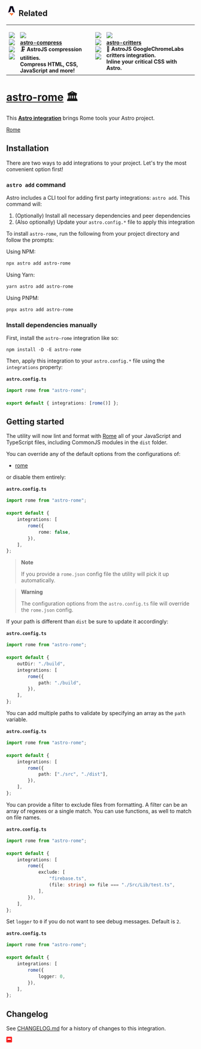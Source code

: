 <h2><picture><source media="(prefers-color-scheme: dark)" srcset=https://raw.githubusercontent.com/image-repository/logos/main/.github/img/logomark-dark.svg><source media="(prefers-color-scheme: light)" srcset=https://raw.githubusercontent.com/image-repository/logos/main/.github/img/logomark-light.svg><img src=https://raw.githubusercontent.com/image-repository/logos/main/.github/img/logomark-light.svg alt=Astro width=28></picture><span>&nbsp;</span>Related</h2><table><tbody><tr><td colspan=1 valign=top><br><a href=https://github.com/astro-community/astro-compress/actions/workflows/node.yml target=_blank><picture><source media="(prefers-color-scheme: dark)" srcset="https://img.shields.io/github/actions/workflow/status/astro-community/astro-compress/node.yml?branch=main&amp;label=Build&amp;logo=node.js&amp;color=black&amp;logoColor=white&amp;labelColor=black&amp;logoWidth=15"><source media="(prefers-color-scheme: light)" srcset="https://img.shields.io/github/actions/workflow/status/astro-community/astro-compress/node.yml?branch=main&amp;label=Build&amp;logo=node.js&amp;color=white&amp;logoColor=black&amp;labelColor=white&amp;logoWidth=15"><img src="https://img.shields.io/github/actions/workflow/status/astro-community/astro-compress/node.yml?branch=main&amp;label=Build&amp;logo=node.js&amp;color=black&amp;logoColor=white&amp;labelColor=black&amp;logoWidth=15"></picture></a><br><a href=https://npmjs.org/astro-compress target=_blank><picture><source media="(prefers-color-scheme: dark)" srcset="https://img.shields.io/npm/v/astro-compress?label=Version&amp;logo=npm&amp;color=black&amp;logoColor=white&amp;labelColor=black&amp;logoWidth=15"><source media="(prefers-color-scheme: light)" srcset="https://img.shields.io/npm/v/astro-compress?label=Version&amp;logo=npm&amp;color=white&amp;logoColor=black&amp;labelColor=white&amp;logoWidth=15"><img src="https://img.shields.io/npm/v/astro-compress?label=Version&amp;logo=npm&amp;color=black&amp;logoColor=white&amp;labelColor=black&amp;logoWidth=15"></picture></a><br><a href=https://npmjs.org/astro-compress target=_blank><picture><source media="(prefers-color-scheme: dark)" srcset="https://img.shields.io/librariesio/release/npm/astro-compress?label=Dependencies&amp;logo=dependabot&amp;color=black&amp;logoColor=white&amp;labelColor=black&amp;logoWidth=15"><source media="(prefers-color-scheme: light)" srcset="https://img.shields.io/librariesio/release/npm/astro-compress?label=Dependencies&amp;logo=dependabot&amp;color=white&amp;logoColor=black&amp;labelColor=white&amp;logoWidth=15"><img src="https://img.shields.io/librariesio/release/npm/astro-compress?label=Dependencies&amp;logo=dependabot&amp;color=black&amp;logoColor=white&amp;labelColor=black&amp;logoWidth=15"></picture></a><br><a href=https://npmjs.org/astro-compress target=_blank><picture><source media="(prefers-color-scheme: dark)" srcset="https://img.shields.io/npm/dw/astro-compress?label=Downloads&amp;logo=npm&amp;color=black&amp;logoColor=white&amp;labelColor=black&amp;logoWidth=15"><source media="(prefers-color-scheme: light)" srcset="https://img.shields.io/npm/dw/astro-compress?label=Downloads&amp;logo=npm&amp;color=white&amp;logoColor=black&amp;labelColor=white&amp;logoWidth=15"><img src="https://img.shields.io/npm/dw/astro-compress?label=Downloads&amp;logo=npm&amp;color=black&amp;logoColor=white&amp;labelColor=black&amp;logoWidth=15"></picture></a><br><br></td><td colspan=1 valign=top><br><a href=https://github.com/astro-community/astro-compress target=_blank><picture><source media="(prefers-color-scheme: dark)" srcset="https://img.shields.io/github/stars/astro-community/astro-compress?label=stars&amp;logo=github&amp;color=black&amp;logoColor=white&amp;labelColor=black&amp;logoWidth=15"><source media="(prefers-color-scheme: light)" srcset="https://img.shields.io/github/stars/astro-community/astro-compress?label=stars&amp;logo=github&amp;color=white&amp;logoColor=black&amp;labelColor=white&amp;logoWidth=15"><img src="https://img.shields.io/github/stars/astro-community/astro-compress?label=stars&amp;logo=github&amp;color=black&amp;logoColor=white&amp;labelColor=black&amp;logoWidth=15"></picture></a><br><a href=https://github.com/astro-community/astro-compress target=_blank><b>astro-compress</b></a><br><b>🗜️ AstroJS compression utilities.<br>Compress HTML, CSS, JavaScript and more!<br></b></td><td colspan=1 valign=top><br><a href=https://github.com/astro-community/astro-critters/actions/workflows/node.yml target=_blank><picture><source media="(prefers-color-scheme: dark)" srcset="https://img.shields.io/github/actions/workflow/status/astro-community/astro-critters/node.yml?branch=main&amp;label=Build&amp;logo=node.js&amp;color=black&amp;logoColor=white&amp;labelColor=black&amp;logoWidth=15"><source media="(prefers-color-scheme: light)" srcset="https://img.shields.io/github/actions/workflow/status/astro-community/astro-critters/node.yml?branch=main&amp;label=Build&amp;logo=node.js&amp;color=white&amp;logoColor=black&amp;labelColor=white&amp;logoWidth=15"><img src="https://img.shields.io/github/actions/workflow/status/astro-community/astro-critters/node.yml?branch=main&amp;label=Build&amp;logo=node.js&amp;color=black&amp;logoColor=white&amp;labelColor=black&amp;logoWidth=15"></picture></a><br><a href=https://npmjs.org/astro-critters target=_blank><picture><source media="(prefers-color-scheme: dark)" srcset="https://img.shields.io/npm/v/astro-critters?label=Version&amp;logo=npm&amp;color=black&amp;logoColor=white&amp;labelColor=black&amp;logoWidth=15"><source media="(prefers-color-scheme: light)" srcset="https://img.shields.io/npm/v/astro-critters?label=Version&amp;logo=npm&amp;color=white&amp;logoColor=black&amp;labelColor=white&amp;logoWidth=15"><img src="https://img.shields.io/npm/v/astro-critters?label=Version&amp;logo=npm&amp;color=black&amp;logoColor=white&amp;labelColor=black&amp;logoWidth=15"></picture></a><br><a href=https://npmjs.org/astro-critters target=_blank><picture><source media="(prefers-color-scheme: dark)" srcset="https://img.shields.io/librariesio/release/npm/astro-critters?label=Dependencies&amp;logo=dependabot&amp;color=black&amp;logoColor=white&amp;labelColor=black&amp;logoWidth=15"><source media="(prefers-color-scheme: light)" srcset="https://img.shields.io/librariesio/release/npm/astro-critters?label=Dependencies&amp;logo=dependabot&amp;color=white&amp;logoColor=black&amp;labelColor=white&amp;logoWidth=15"><img src="https://img.shields.io/librariesio/release/npm/astro-critters?label=Dependencies&amp;logo=dependabot&amp;color=black&amp;logoColor=white&amp;labelColor=black&amp;logoWidth=15"></picture></a><br><a href=https://npmjs.org/astro-critters target=_blank><picture><source media="(prefers-color-scheme: dark)" srcset="https://img.shields.io/npm/dw/astro-critters?label=Downloads&amp;logo=npm&amp;color=black&amp;logoColor=white&amp;labelColor=black&amp;logoWidth=15"><source media="(prefers-color-scheme: light)" srcset="https://img.shields.io/npm/dw/astro-critters?label=Downloads&amp;logo=npm&amp;color=white&amp;logoColor=black&amp;labelColor=white&amp;logoWidth=15"><img src="https://img.shields.io/npm/dw/astro-critters?label=Downloads&amp;logo=npm&amp;color=black&amp;logoColor=white&amp;labelColor=black&amp;logoWidth=15"></picture></a><br><br></td><td colspan=1 valign=top><br><a href=https://github.com/astro-community/astro-critters target=_blank><picture><source media="(prefers-color-scheme: dark)" srcset="https://img.shields.io/github/stars/astro-community/astro-critters?label=stars&amp;logo=github&amp;color=black&amp;logoColor=white&amp;labelColor=black&amp;logoWidth=15"><source media="(prefers-color-scheme: light)" srcset="https://img.shields.io/github/stars/astro-community/astro-critters?label=stars&amp;logo=github&amp;color=white&amp;logoColor=black&amp;labelColor=white&amp;logoWidth=15"><img src="https://img.shields.io/github/stars/astro-community/astro-critters?label=stars&amp;logo=github&amp;color=black&amp;logoColor=white&amp;labelColor=black&amp;logoWidth=15"></picture></a><br><a href=https://github.com/astro-community/astro-critters target=_blank><b>astro-critters</b></a><br><b>🦔 AstroJS GoogleChromeLabs critters integration.<br>Inline your critical CSS with Astro.<br></b></td></tr></tbody></table>

# [astro-rome] 🏛️

This **[Astro integration][astro-integration]** brings Rome tools your Astro
project.

[Rome][rome]

## Installation

There are two ways to add integrations to your project. Let's try the most
convenient option first!

### `astro add` command

Astro includes a CLI tool for adding first party integrations: `astro add`. This
command will:

1. (Optionally) Install all necessary dependencies and peer dependencies
2. (Also optionally) Update your `astro.config.*` file to apply this integration

To install `astro-rome`, run the following from your project directory and
follow the prompts:

Using NPM:

```sh
npx astro add astro-rome
```

Using Yarn:

```sh
yarn astro add astro-rome
```

Using PNPM:

```sh
pnpx astro add astro-rome
```

### Install dependencies manually

First, install the `astro-rome` integration like so:

```
npm install -D -E astro-rome
```

Then, apply this integration to your `astro.config.*` file using the
`integrations` property:

**`astro.config.ts`**

```ts
import rome from "astro-rome";

export default { integrations: [rome()] };
```

## Getting started

The utility will now lint and format with [Rome][rome] all of your JavaScript
and TypeScript files, including CommonJS modules in the `dist` folder.

You can override any of the default options from the configurations of:

-   [rome](src/options/rome.ts)

or disable them entirely:

**`astro.config.ts`**

```ts
import rome from "astro-rome";

export default {
	integrations: [
		rome({
			rome: false,
		}),
	],
};
```

> **Note**
>
> If you provide a `rome.json` config file the utility will pick it up
> automatically.

> **Warning**
>
> The configuration options from the `astro.config.ts` file will override the
> `rome.json` config.

If your path is different than `dist` be sure to update it accordingly:

**`astro.config.ts`**

```ts
import rome from "astro-rome";

export default {
	outDir: "./build",
	integrations: [
		rome({
			path: "./build",
		}),
	],
};
```

You can add multiple paths to validate by specifying an array as the `path`
variable.

**`astro.config.ts`**

```ts
import rome from "astro-rome";

export default {
	integrations: [
		rome({
			path: ["./src", "./dist"],
		}),
	],
};
```

You can provide a filter to exclude files from formatting. A filter can be an
array of regexes or a single match. You can use functions, as well to match on
file names.

**`astro.config.ts`**

```ts
import rome from "astro-rome";

export default {
	integrations: [
		rome({
			exclude: [
				"firebase.ts",
				(file: string) => file === "./Src/Lib/test.ts",
			],
		}),
	],
};
```

Set `logger` to `0` if you do not want to see debug messages. Default is `2`.

**`astro.config.ts`**

```ts
import rome from "astro-rome";

export default {
	integrations: [
		rome({
			logger: 0,
		}),
	],
};
```

[astro-rome]: https://npmjs.org/astro-rome
[rome]: https://npmjs.org/rome
[astro-integration]: https://docs.astro.build/en/guides/integrations-guide/

## Changelog

See [CHANGELOG.md](CHANGELOG.md) for a history of changes to this integration.

[![Lightrix logo](https://raw.githubusercontent.com/Lightrix/npm/main/.github/img/favicon.png "Built with Lightrix/npm")](https://github.com/Lightrix/npm)
